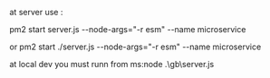 at server use :

pm2 start server.js --node-args="-r esm" --name microservice

<!-- pm2 start ./gb/server.js --name=microservices -->

or
pm2 start ./server.js --node-args="-r esm" --name microservice

at local dev you must runn from ms:node .\gb\server.js
